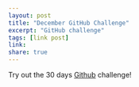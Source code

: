 ```yaml
---
layout: post
title: "December GitHub Challenge"
excerpt: "GitHub challenge"
tags: [link post]
link: 
share: true
---
```

Try out the 30 days [Github](https://github.com/commitmas/30-days-of-commitmas-2015) challenge!



